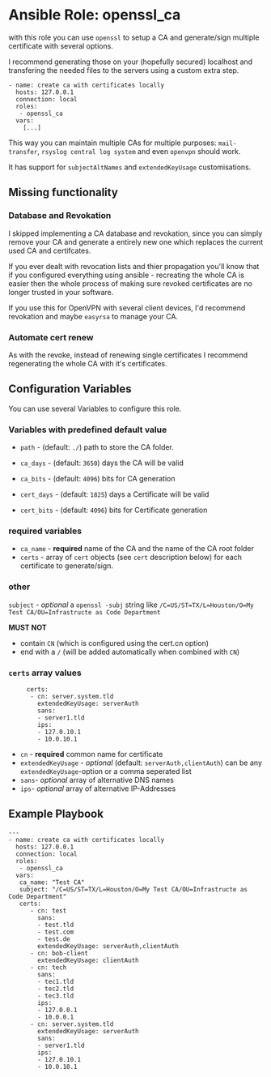 # Ansible Role: openssl_ca

with this role you can use `openssl` to setup a CA and generate/sign multiple certificate with several options.

I recommend generating those on your (hopefully secured) localhost and transfering the needed files to the servers using a custom extra step.

```
- name: create ca with certificates locally
  hosts: 127.0.0.1
  connection: local
  roles:
   - openssl_ca
  vars:
    [...]
```

This way you can maintain multiple CAs for multiple purposes: `mail-transfer`, `rsyslog central log system` and even `openvpn` should work.

It has support for `subjectAltNames` and `extendedKeyUsage` customisations.

## Missing functionality

### Database and Revokation

I skipped implementing a CA database and revokation, since you can simply remove your CA and generate a entirely new one which replaces the current used CA and certifcates.

If you ever dealt with revocation lists and thier propagation you'll know that if you configured everything using ansible - recreating the whole CA is easier then the whole process of making sure revoked certificates are no longer trusted in your software.

If you use this for OpenVPN with several client devices, I'd recommend revokation and maybe `easyrsa` to manage your CA.

### Automate cert renew

As with the revoke, instead of renewing single certificates I recommend regenerating the whole CA with it's certificates.

## Configuration Variables

You can use several Variables to configure this role.

### Variables with predefined default value

- `path` - (default: `./`) path to store the CA folder.

- `ca_days` - (default: `3650`) days the CA will be valid
- `ca_bits` - (default: `4096`) bits for CA generation

- `cert_days` - (default: `1825`) days a Certificate will be valid
- `cert_bits` - (default: `4096`) bits for Certificate generation

### required variables

- `ca_name` - __required__ name of the CA and the name of the CA root folder
- `certs` - array of `cert` objects (see `cert` description below) for each certificate to generate/sign.

### other 
`subject` - _optional_ a `openssl -subj` string like `/C=US/ST=TX/L=Houston/O=My Test CA/OU=Infrastructe as Code Department`

__MUST NOT__
- contain `CN` (which is configured using the cert.cn option)
- end with a `/` (will be added automatically when combined with `CN`)

### `certs` array values

```
     certs:
      - cn: server.system.tld
        extendedKeyUsage: serverAuth
        sans:
        - server1.tld
        ips:
        - 127.0.10.1
        - 10.0.10.1
```

- `cn` - __required__ common name for certificate
- `extendedKeyUsage` - _optional_ (default: `serverAuth,clientAuth`) can be any `extendedKeyUsage`-option or a comma seperated list
- `sans`- _optional_ array of alternative DNS names
- `ips`- _optional_ array of alternative IP-Addresses

## Example Playbook

```
---
- name: create ca with certificates locally
  hosts: 127.0.0.1
  connection: local
  roles:
   - openssl_ca
  vars:
   ca_name: "Test CA"
   subject: "/C=US/ST=TX/L=Houston/O=My Test CA/OU=Infrastructe as Code Department"
   certs:
      - cn: test
        sans:
        - test.tld
        - test.com
        - test.de
        extendedKeyUsage: serverAuth,clientAuth
      - cn: bob-client
        extendedKeyUsage: clientAuth
      - cn: tech
        sans:
        - tec1.tld
        - tec2.tld
        - tec3.tld
        ips:
        - 127.0.0.1
        - 10.0.0.1
      - cn: server.system.tld
        extendedKeyUsage: serverAuth
        sans:
        - server1.tld
        ips:
        - 127.0.10.1
        - 10.0.10.1
```